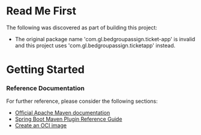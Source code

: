 # Read Me First
The following was discovered as part of building this project:

* The original package name 'com.gl.bedgroupassign.ticket-app' is invalid and this project uses 'com.gl.bedgroupassign.ticketapp' instead.

# Getting Started

### Reference Documentation
For further reference, please consider the following sections:

* [Official Apache Maven documentation](https://maven.apache.org/guides/index.html)
* [Spring Boot Maven Plugin Reference Guide](https://docs.spring.io/spring-boot/docs/2.7.7/maven-plugin/reference/html/)
* [Create an OCI image](https://docs.spring.io/spring-boot/docs/2.7.7/maven-plugin/reference/html/#build-image)

